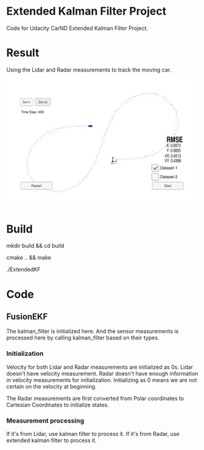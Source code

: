 # Extended Kalman Filter Project 

Code for Udacity CarND Extended Kalman Filter Project.

# Result

Using the Lidar and Radar measurements to track the moving car.

![ekf data1](./Docs/ekf.png)



# Build 

mkdir build && cd build

cmake .. && make

./ExtendedKF

# Code

## FusionEKF

The kalman_filter is initialized here. And the sensor measurements is processed here by calling kalman_filter based on their types. 

### Initialization

Velocity for both Lidar and Radar measurements are initialized as 0s. Lidar doesn't have velocity measurement. Radar doesn't have enough information in velocity measurements for initialization. Initializing as 0 means we are not certain on the velocity at beginning. 

The Radar measurements are first converted from Polar coordinates to Cartesian Coordinates to initialize states.

### Measurement processing

If it's from Lidar, use kalman filter to process it. If it's from Radar, use extended kalman filter to process it.





